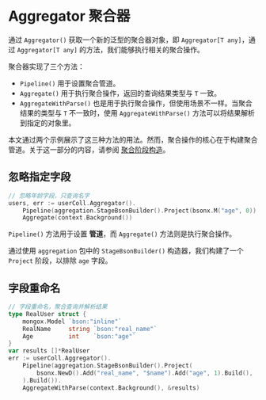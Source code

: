 # Aggregator 聚合器
通过 `Aggregator()` 获取一个新的泛型的聚合器对象，即 `Aggregator[T any]`，通过 `Aggregator[T any]` 的方法，我们能够执行相关的聚合操作。

聚合器实现了三个方法：
- `Pipeline()` 用于设置聚合管道。
- `Aggregate()` 用于执行聚合操作，返回的查询结果类型与 `T` 一致。
- `AggregateWithParse()` 也是用于执行聚合操作，但使用场景不一样。当聚合结果的类型与 `T` 不一致时，使用 `AggregateWithParse()` 方法可以将结果解析到指定的对象里。

本文通过两个示例展示了这三种方法的用法。然而，聚合操作的核心在于构建聚合管道。关于这一部分的内容，请参阅 [聚合阶段构造](../construction/aggregation/stage/introduction)。

## 忽略指定字段
```go
// 忽略年龄字段，只查询名字
users, err := userColl.Aggregator().
    Pipeline(aggregation.StageBsonBuilder().Project(bsonx.M("age", 0)).Build()).
    Aggregate(context.Background())
```
`Pipeline()` 方法用于设置 **管道**，而 `Aggregate()` 方法则是执行聚合操作。

通过使用 `aggregation` 包中的 `StageBsonBuilder()` 构造器，我们构建了一个 `Project` 阶段，以排除 `age` 字段。

## 字段重命名
```go
// 字段重命名，聚合查询并解析结果
type RealUser struct {
    mongox.Model `bson:"inline"`
    RealName     string `bson:"real_name"`
    Age          int    `bson:"age"`
}
var results []*RealUser
err := userColl.Aggregator().
    Pipeline(aggregation.StageBsonBuilder().Project(
        bsonx.NewD().Add("real_name", "$name").Add("age", 1).Build(),
    ).Build()).
    AggregateWithParse(context.Background(), &results)
```